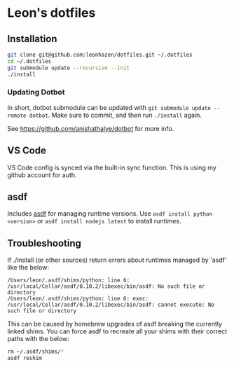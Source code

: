 # Leon's dotfiles

## Installation

```bash
git clone git@github.com:leonhazen/dotfiles.git ~/.dotfiles
cd ~/.dotfiles
git submodule update --recursive --init
./install
```

### Updating Dotbot

In short, dotbot submodule can be updated with `git submodule update --remote dotbot`. Make sure to commit, and then run `./install` again.

See https://github.com/anishathalye/dotbot for more info.

## VS Code

VS Code config is synced via the built-in sync function. This is using my github account for auth.

## asdf

Includes [asdf](https://asdf-vm.com/) for managing runtime versions. Use `asdf install python <version>` or `asdf install nodejs latest` to install runtimes.

## Troubleshooting

If ./install (or other sources) return errors about runtimes managed by 'asdf' like the below: 

```
/Users/leon/.asdf/shims/python: line 6: /usr/local/Cellar/asdf/0.10.2/libexec/bin/asdf: No such file or directory
/Users/leon/.asdf/shims/python: line 6: exec: /usr/local/Cellar/asdf/0.10.2/libexec/bin/asdf: cannot execute: No such file or directory
```

This can be caused by homebrew upgrades of asdf breaking the currently linked shims. You can force asdf to recreate all your shims with their correct paths with the below:

```sh
rm ~/.asdf/shims/*
asdf reshim
```